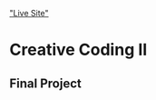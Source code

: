 ["Live Site"](https://bridger-sanders.github.io/creative-coding-ii/final_project)
# Creative Coding II
## Final Project
